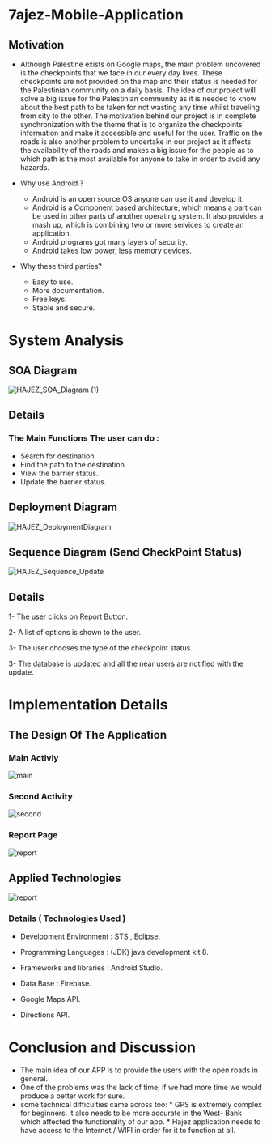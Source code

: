 # 7ajez-Mobile-Application
 ## Motivation
   * Although Palestine exists on Google maps, the main problem uncovered is the checkpoints that we face in our every day lives. These checkpoints are not provided on the map and their status is needed for the Palestinian community on a daily basis. The idea of our project will solve a big issue for the Palestinian community as it is needed to know about the best path to be taken for not wasting any time whilst traveling from city to the other. The motivation behind our project is in complete synchronization with the theme that is to organize the checkpoints’ information and make it accessible and useful for the user. Traffic on the roads is also another problem to undertake in our project as it affects the availability of the roads and makes a big issue for the people as to which path is the most available for anyone to take in order to avoid any hazards.

 * Why use Android ?
    - Android is an open source OS anyone can use it and develop it. 
    - Android is a Component based architecture, which means a part can be used in other parts of another operating system. It also provides a mash up, which is combining two or more services to create an application.
    - Android programs got many layers of security.
    - Android takes low power, less memory devices.
   
  
  
 * Why these third parties?
    - Easy to use.
    - More documentation.
    - Free keys.
    - Stable and secure.

# System Analysis

  ## SOA Diagram
![HAJEZ_SOA_Diagram (1)](https://user-images.githubusercontent.com/43942189/60539868-61f81380-9d16-11e9-8d3b-d5ae088fb88c.png)
   
   ## Details

   ### The Main Functions The user can do :
    
   * Search for destination.
   * Find the path to the destination.
   * View the barrier status.
   * Update the barrier status.
  
  
  ## Deployment Diagram

![HAJEZ_DeploymentDiagram](https://user-images.githubusercontent.com/43942189/60547287-f028c580-9d27-11e9-9204-6b985d1b8ff4.png)
   
  ## Sequence Diagram (Send CheckPoint Status)

![HAJEZ_Sequence_Update](https://user-images.githubusercontent.com/43942189/60547454-60cfe200-9d28-11e9-8de3-99f33a80eaa3.png)

  ## Details

   1- The user clicks on Report Button.
   
   2- A list of options is shown to the user.
   
   3- The user chooses the type of the checkpoint status.
   
   3- The database is updated and all the near users are notified with the update.
  


# Implementation Details

 ## The Design Of The Application 

   ### Main Activiy 
 ![main](https://user-images.githubusercontent.com/43942189/60547764-303c7800-9d29-11e9-9615-e120dd94282a.png)

   ### Second Activity 
 ![second](https://user-images.githubusercontent.com/43942189/60547845-67128e00-9d29-11e9-8d82-0af9901ae8b4.png)
 
   ### Report Page
 ![report](https://user-images.githubusercontent.com/43942189/60547964-ab9e2980-9d29-11e9-8c31-f5d1d6b9e657.png)

 ## Applied Technologies
  ![report](https://user-images.githubusercontent.com/43942189/60548263-57e01000-9d2a-11e9-978c-964e989a294b.png)
   ### Details ( Technologies Used ) 
   
   * Development Environment : STS , Eclipse.
  
   * Programming Languages : (JDK) java development kit 8.
  
   * Frameworks and libraries : Android Studio.
  
   * Data Base : Firebase.
  
   * Google Maps API. 
  
   * Directions API.
 
   
  # Conclusion and Discussion
   - The main idea of our APP is to provide the users with the open roads in general.
   - One of the problems was the lack of time, if we had more time we would produce a better work for sure.
   - some technical difficulties came across too:
    * GPS is extremely complex for beginners. it also needs to be more accurate in the West- Bank which affected the functionality of         our app.
    * Hajez application needs to have access to the Internet / WIFI in order for it to function at all.
